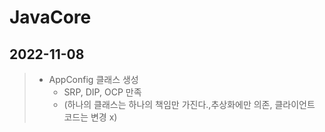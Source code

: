 # JavaCore

## 2022-11-08

> - AppConfig 클래스 생성
>   - SRP, DIP, OCP 만족
>   - (하나의 클래스는 하나의 책임만 가진다.,추상화에만 의존, 클라이언트 코드는 변경 x)
